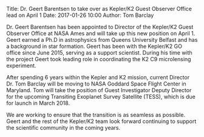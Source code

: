 Title: Dr. Geert Barentsen to take over as Kepler/K2 Guest Observer Office lead on April 1
Date: 2017-01-26 10:00
Author: Tom Barclay

Dr. Geert Barentsen has been appointed to Director of the Kepler/K2 Guest Observer Office at NASA Ames and will take up this new position on April 1. Geert earned a Ph.D in astrophysics from Queens University Belfast and has a background in star formation. Geert has been with the Kepler/K2 GO office since June 2015, serving as a support scientist. During his time with the project Geert took leading role in coordinating the K2 C9 microlensing experiment.

After spending 6 years within the Kepler and K2 mission, current Director Dr. Tom Barclay will be moving to NASA Goddard Space Flight Center in Maryland. Tom will take the position of Guest Investigator Deputy Director for the upcoming Transiting Exoplanet Survey Satellite (TESS), which is due for launch in March 2018.

We are working to ensure that the transition is as seamless as possible. Geert and the rest of the Kepler/K2 team look forward continuing to support the scientific community in the coming years.

